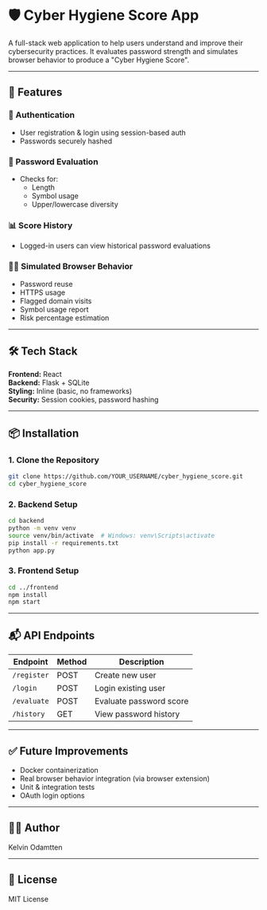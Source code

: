 # 🛡️ Cyber Hygiene Score App

A full-stack web application to help users understand and improve their cybersecurity practices. It evaluates password strength and simulates browser behavior to produce a "Cyber Hygiene Score".

---

## 🚀 Features

### 👤 Authentication
- User registration & login using session-based auth
- Passwords securely hashed

### 🧠 Password Evaluation
- Checks for:
  - Length
  - Symbol usage
  - Upper/lowercase diversity

### 📊 Score History
- Logged-in users can view historical password evaluations

### 🕵️‍♂️ Simulated Browser Behavior
- Password reuse
- HTTPS usage
- Flagged domain visits
- Symbol usage report
- Risk percentage estimation

---

## 🛠 Tech Stack

**Frontend:** React  
**Backend:** Flask + SQLite  
**Styling:** Inline (basic, no frameworks)  
**Security:** Session cookies, password hashing

---

## 📦 Installation

### 1. Clone the Repository

```bash
git clone https://github.com/YOUR_USERNAME/cyber_hygiene_score.git
cd cyber_hygiene_score
```

### 2. Backend Setup

```bash
cd backend
python -m venv venv
source venv/bin/activate  # Windows: venv\Scripts\activate
pip install -r requirements.txt
python app.py
```

### 3. Frontend Setup

```bash
cd ../frontend
npm install
npm start
```

---

## 📬 API Endpoints

| Endpoint     | Method | Description             |
|--------------|--------|-------------------------|
| `/register`  | POST   | Create new user         |
| `/login`     | POST   | Login existing user     |
| `/evaluate`  | POST   | Evaluate password score |
| `/history`   | GET    | View password history   |

---

## ✅ Future Improvements

- Docker containerization
- Real browser behavior integration (via browser extension)
- Unit & integration tests
- OAuth login options

---

## 👨‍💻 Author

Kelvin Odamtten

---

## 📝 License

MIT License

